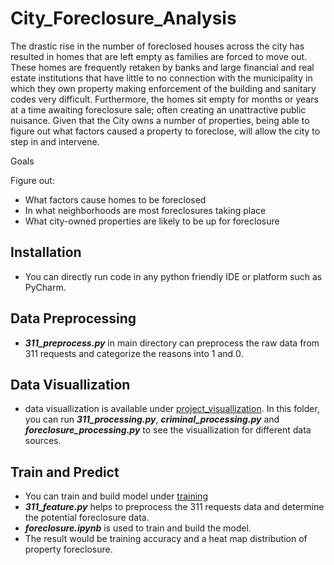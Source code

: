 # City_Foreclosure_Analysis

The drastic rise in the number of foreclosed houses across the city has resulted in homes that are left empty as families are forced to move out. These homes are frequently retaken by banks and large financial and real estate institutions that have little to no connection with the municipality in which they own property making enforcement of the building and sanitary codes very difficult. Furthermore, the
homes sit empty for months or years at a time awaiting foreclosure sale; often creating an unattractive public nuisance.
Given that the City owns a number of properties, being able to figure out what factors caused a property to foreclose, will allow the city to step in and intervene.

Goals

Figure out:
- What factors cause homes to be foreclosed
- In what neighborhoods are most foreclosures taking place
- What city-owned properties are likely to be up for foreclosure


## Installation

- You can directly run code in any python friendly IDE or platform such as PyCharm.

## Data Preprocessing

- **_311_preprocess.py_** in main directory can preprocess the raw data from 311 requests and categorize the reasons into 1 and 0.

## Data Visuallization

- data visuallization is available under [project_visuallization](https://github.com/leonshen95/City_Foreclosure_Analysis/tree/master/project_visualization). In this folder, you can run **_311_processing.py_**, **_criminal_processing.py_** and **_foreclosure_processing.py_** to see the visuallization for different data sources. 

## Train and Predict

- You can train and build model under [training](https://github.com/leonshen95/City_Foreclosure_Analysis/tree/master/training) 
- **_311_feature.py_** helps to preprocess the 311 requests data and determine the potential foreclosure data. 
- **_foreclosure.ipynb_** is used to train and build the model. 
- The result would be training accuracy and a heat map distribution of property foreclosure.
